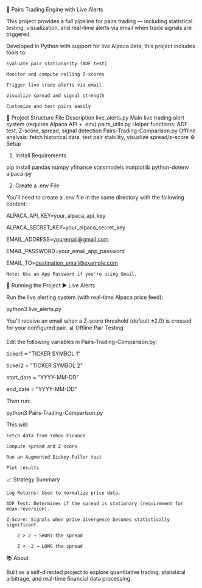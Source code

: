🔁 Pairs Trading Engine with Live Alerts

This project provides a full pipeline for pairs trading — including statistical testing, visualization, and real-time alerts via email when trade signals are triggered.

Developed in Python with support for live Alpaca data, this project includes tools to:

    Evaluate pair stationarity (ADF test)

    Monitor and compute rolling Z-scores

    Trigger live trade alerts via email

    Visualize spread and signal strength

    Customize and test pairs easily

📁 Project Structure
File	Description
live_alerts.py	Main live trading alert system (requires Alpaca API + .env)
pairs_utils.py	Helper functions: ADF test, Z-score, spread, signal detection
Pairs-Trading-Comparison.py	Offline analysis: fetch historical data, test pair stability, visualize spread/z-score
⚙️ Setup
1. Install Requirements

pip install pandas numpy yfinance statsmodels matplotlib python-dotenv alpaca-py

2. Create a .env File

You'll need to create a .env file in the same directory with the following content:

ALPACA_API_KEY=your_alpaca_api_key

ALPACA_SECRET_KEY=your_alpaca_secret_key

EMAIL_ADDRESS=youremail@gmail.com

EMAIL_PASSWORD=your_email_app_password

EMAIL_TO=destination_email@example.com

    Note: Use an App Password if you're using Gmail.

🚀 Running the Project
▶ Live Alerts

Run the live alerting system (with real-time Alpaca price feed):

python3 live_alerts.py

You’ll receive an email when a Z-score threshold (default ±2.0) is crossed for your configured pair.
📊 Offline Pair Testing

Edit the following variables in Pairs-Trading-Comparison.py:

ticker1 = "TICKER SYMBOL 1"

ticker2 = "TICKER SYMBOL 2"

start_date = "YYYY-MM-DD"

end_date = "YYYY-MM-DD"

Then run:

python3 Pairs-Trading-Comparison.py

This will:

    Fetch data from Yahoo Finance

    Compute spread and Z-score

    Run an Augmented Dickey-Fuller test

    Plot results

📈 Strategy Summary

    Log Returns: Used to normalize price data.

    ADF Test: Determines if the spread is stationary (requirement for mean-reversion).

    Z-Score: Signals when price divergence becomes statistically significant.

        Z > 2 → SHORT the spread

        Z < -2 → LONG the spread

📚 About

Built as a self-directed project to explore quantitative trading, statistical arbitrage, and real-time financial data processing.
